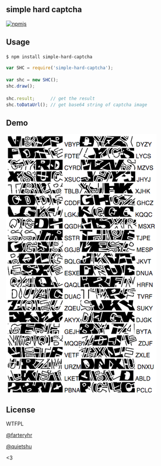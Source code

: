 simple hard captcha
----------

[![npmjs](https://img.shields.io/npm/v/simple-hard-captcha.svg)](https://www.npmjs.com/package/simple-hard-captcha)

## Usage

`$ npm install simple-hard-captcha`

```javascript
var SHC = require('simple-hard-captcha');

var shc = new SHC();
shc.draw();

shc.result;      // get the result
shc.toDataUrl(); // get base64 string of captcha image
```

## Demo
![demo](https://github.com/quietshu/simple-hard-captcha/raw/master/demo.png)

## License
WTFPL

[@farteryhr](https://github.com/farteryhr)

[@quietshu](https://github.com/quietshu)

<3
